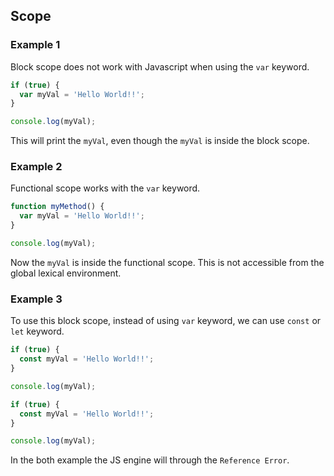 ## Scope

### Example 1

Block scope does not work with Javascript when using the `var` keyword.

```js
if (true) {
  var myVal = 'Hello World!!';
}

console.log(myVal);
```

This will print the `myVal`, even though the `myVal` is inside the block scope.

### Example 2

Functional scope works with the `var` keyword.

```js
function myMethod() {
  var myVal = 'Hello World!!';
}

console.log(myVal);
```

Now the `myVal` is inside the functional scope. This is not accessible from the global lexical environment.

### Example 3

To use this block scope, instead of using `var` keyword, we can use `const` or `let` keyword.

```js
if (true) {
  const myVal = 'Hello World!!';
}

console.log(myVal);
```

```js
if (true) {
  const myVal = 'Hello World!!';
}

console.log(myVal);
```

In the both example the JS engine will through the `Reference Error`.
